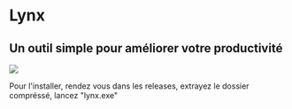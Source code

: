 <body>
    <h1>Lynx</h1>
    <h2>Un outil simple pour améliorer votre productivité</h2>
    <img src="assets/lynx.ico">
    <p>Pour l'installer, rendez vous dans les releases, extrayez le dossier compréssé, lancez "lynx.exe"</p>
    
</body>
